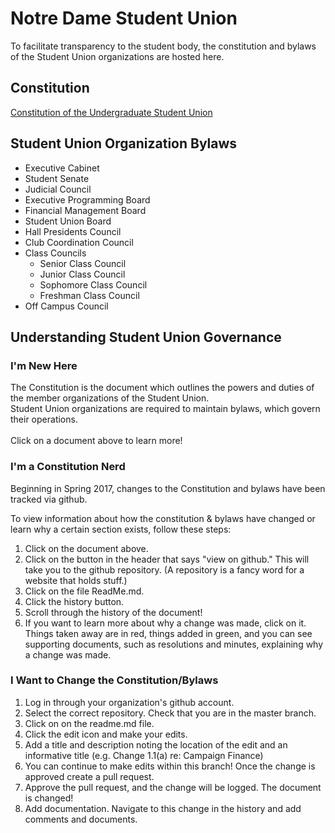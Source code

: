 # Notre Dame Student Union  

To facilitate transparency to the student body, the constitution and bylaws of the Student Union organizations are hosted here.  

## Constitution  
[Constitution of the Undergraduate Student Union](https://ndstudgov.github.io/Constitution)

## Student Union Organization Bylaws  
* Executive Cabinet
* Student Senate
* Judicial Council
* Executive Programming Board
* Financial Management Board
* Student Union Board
* Hall Presidents Council
* Club Coordination Council
* Class Councils
  * Senior Class Council
  * Junior Class Council
  * Sophomore Class Council
  * Freshman Class Council  
* Off Campus Council  

## Understanding Student Union Governance  

### I'm New Here
The Constitution is the document which outlines the powers and duties of the member organizations of the Student Union.  
Student Union organizations are required to maintain bylaws, which govern their operations.  
<br>
Click on a document above to learn more!

### I'm a Constitution Nerd  
Beginning in Spring 2017, changes to the Constitution and bylaws have been tracked via github.  

To view information about how the constitution & bylaws have changed or learn why a certain section exists, follow these steps:  

1. Click on the document above.  
2. Click on the button in the header that says "view on github." This will take you to the github repository. (A repository is a fancy word for a website that holds stuff.)  
3. Click on the file ReadMe.md.   
4. Click the history button.  
5. Scroll through the history of the document!  
6. If you want to learn more about why a change was made, click on it. Things taken away are in red, things added in green, and you can see supporting documents, such as resolutions and minutes, explaining why a change was made.

### I Want to Change the Constitution/Bylaws
1. Log in through your organization's github account.
2. Select the correct repository. Check that you are in the master branch.
3. Click on on the readme.md file.
4. Click the edit icon and make your edits.
5. Add a title and description noting the location of the edit and an informative title (e.g. Change 1.1(a) re: Campaign Finance)
6. You can continue to make edits within this branch!  Once the change is approved create a pull request.
7. Approve the pull request, and the change will be logged. The document is changed!
8. Add documentation. Navigate to this change in the history and add comments and documents.
